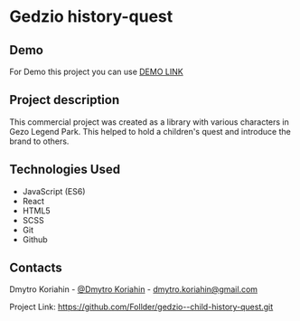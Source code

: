 # Gedzio history-quest

## Demo

For Demo this project you can use [DEMO LINK](https://follder.github.io/gedzio--child-history-quest/#)

## Project description

This commercial project was created as a library with various characters in Gezo Legend Park. This helped to hold a children's quest and introduce the brand to others.

## Technologies Used

- JavaScript (ES6)
- React
- HTML5
- SCSS
- Git
- Github

## Contacts

Dmytro Koriahin - [@Dmytro Koriahin](https://github.com/Follder) - [dmytro.koriahin@gmail.com](mailto:dmytro.koriahin@gmail.com)

Project Link: https://github.com/Follder/gedzio--child-history-quest.git
